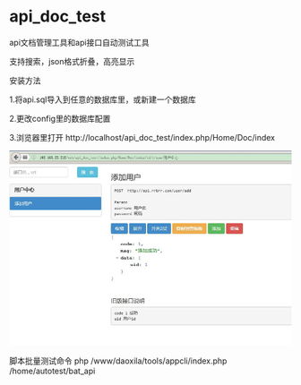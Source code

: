 # api_doc_test
api文档管理工具和api接口自动测试工具

支持搜索，json格式折叠，高亮显示


安装方法

1.将api.sql导入到任意的数据库里，或新建一个数据库

2.更改config里的数据库配置

3.浏览器里打开 http://localhost/api_doc_test/index.php/Home/Doc/index

![](https://github.com/caoygx/api_doc_test/blob/master/screenshot1.jpg)






脚本批量测试命令
php /www/daoxila/tools/appcli/index.php /home/autotest/bat_api
